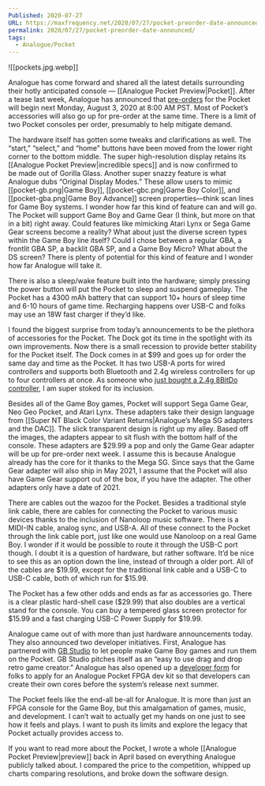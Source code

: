 ```yaml
---
Published: 2020-07-27
URL: https://maxfrequency.net/2020/07/27/pocket-preorder-date-announced/
permalink: 2020/07/27/pocket-preorder-date-announced/
tags:
  - Analogue/Pocket
---
```

![[pockets.jpg.webp]]

Analogue has come forward and shared all the latest details surrounding their hotly anticipated console — [[Analogue Pocket Preview|Pocket]]. After a tease last week, Analogue has announced that [pre-orders](https://store.analogue.co) for the Pocket will begin next Monday, August 3, 2020 at 8:00 AM PST. Most of Pocket’s accessories will also go up for pre-order at the same time. There is a limit of two Pocket consoles per order, presumably to help mitigate demand.

The hardware itself has gotten some tweaks and clarifications as well. The “start,” “select,” and “home” buttons have been moved from the lower right corner to the bottom middle. The super high-resolution display retains its [[Analogue Pocket Preview|incredible specs]] and is now confirmed to be made out of Gorilla Glass. Another super snazzy feature is what Analogue dubs “Original Display Modes.” These allow users to mimic [[pocket-gb.png|Game Boy]], [[pocket-gbc.png|Game Boy Color]], and [[pocket-gba.png|Game Boy Advance]] screen properties—think scan lines for Game Boy systems. I wonder how far this kind of feature can and will go. The Pocket will support Game Boy and Game Gear (I think, but more on that in a bit) right away. Could features like mimicking Atari Lynx or Sega Game Gear screens become a reality? What about just the diverse screen types within the Game Boy line itself? Could I chose between a regular GBA, a frontlit GBA SP, a backlit GBA SP, and a Game Boy Micro? What about the DS screen? There is plenty of potential for this kind of feature and I wonder how far Analogue will take it.

There is also a sleep/wake feature built into the hardware; simply pressing the power button will put the Pocket to sleep and suspend gameplay. The Pocket has a 4300 mAh battery that can support 10+ hours of sleep time and 6-10 hours of game time. Recharging happens over USB-C and folks may use an 18W fast charger if they’d like. 

I found the biggest surprise from today’s announcements to be the plethora of accessories for the Pocket. The Dock got its time in the spotlight with its own improvements. Now there is a small recession to provide better stability for the Pocket itself. The Dock comes in at $99 and goes up for order the same day and time as the Pocket. It has two USB-A ports for wired controllers and supports both Bluetooth and 2.4g wireless controllers for up to four controllers at once. As someone who [just bought a 2.4g 8BitDo controller](https://twitter.com/MaxRoberts143/status/1286102825416773632), I am super stoked for its inclusion.

Besides all of the Game Boy games, Pocket will support Sega Game Gear, Neo Geo Pocket, and Atari Lynx. These adapters take their design language from [[Super NT Black Color Variant Returns|Analogue’s Mega SG adapters and the DAC]]. The slick transparent design is right up my alley. Based off the images, the adapters appear to sit flush with the bottom half of the console. These adapters are $29.99 a pop and only the Game Gear adapter will be up for pre-order next week. I assume this is because Analogue already has the core for it thanks to the Mega SG. Since says that the Game Gear adapter will also ship in May 2021, I assume that the Pocket will also have Game Gear support out of the box, if you have the adapter. The other adapters only have a date of 2021.

There are cables out the wazoo for the Pocket. Besides a traditional style link cable, there are cables for connecting the Pocket to various music devices thanks to the inclusion of Nanoloop music software. There is a MIDI-IN cable, analog sync, and USB-A. All of these connect to the Pocket through the link cable port, just like one would use Nanoloop on a real Game Boy. I wonder if it would be possible to route it through the USB-C port though. I doubt it is a question of hardware, but rather software. It’d be nice to see this as an option down the line, instead of through a older port. All of the cables are $19.99, except for the traditional link cable and a USB-C to USB-C cable, both of which run for $15.99.

The Pocket has a few other odds and ends as far as accessories go. There is a clear plastic hard-shell case ($29.99) that also doubles are a vertical stand for the console. You can buy a tempered glass screen protector for $15.99 and a fast charging USB-C Power Supply for $19.99.

Analogue came out of with more than just hardware announcements today. They also announced two developer initiatives. First, Analogue has partnered with [GB Studio](https://www.gbstudio.dev/) to let people make Game Boy games and run them on the Pocket. GB Studio pitches itself as an “easy to use drag and drop retro game creator.” Analogue has also opened up a [developer form](https://developer.analogue.co/) for folks to apply for an Analogue Pocket FPGA dev kit so that developers can create their own cores before the system’s release next summer.

The Pocket feels like the end-all be-all for Analogue. It is more than just an FPGA console for the Game Boy, but this amalgamation of games, music, and development. I can’t wait to actually get my hands on one just to see how it feels and plays. I want to push its limits and explore the legacy that Pocket actually provides access to.

If you want to read more about the Pocket, I wrote a whole [[Analogue Pocket Preview|preview]] back in April based on everything Analogue publicly talked about. I compared the price to the competition, whipped up charts comparing resolutions, and broke down the software design.